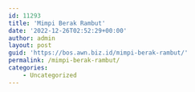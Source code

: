 ```yaml
---
id: 11293
title: 'Mimpi Berak Rambut'
date: '2022-12-26T02:52:29+00:00'
author: admin
layout: post
guid: 'https://bos.awn.biz.id/mimpi-berak-rambut/'
permalink: /mimpi-berak-rambut/
categories:
    - Uncategorized
---
```



